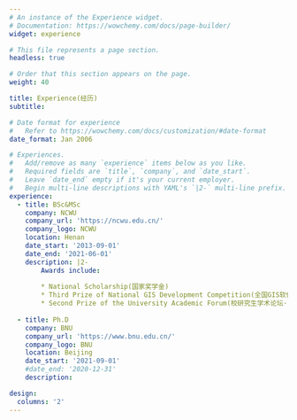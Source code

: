 ```yaml
---
# An instance of the Experience widget.
# Documentation: https://wowchemy.com/docs/page-builder/
widget: experience

# This file represents a page section.
headless: true

# Order that this section appears on the page.
weight: 40

title: Experience(经历)
subtitle:

# Date format for experience
#   Refer to https://wowchemy.com/docs/customization/#date-format
date_format: Jan 2006

# Experiences.
#   Add/remove as many `experience` items below as you like.
#   Required fields are `title`, `company`, and `date_start`.
#   Leave `date_end` empty if it's your current employer.
#   Begin multi-line descriptions with YAML's `|2-` multi-line prefix.
experience:
  - title: BSc&MSc
    company: NCWU
    company_url: 'https://ncwu.edu.cn/'
    company_logo: NCWU
    location: Henan 
    date_start: '2013-09-01'
    date_end: '2021-06-01'
    description: |2-
        Awards include:
        
        * National Scholarship(国家奖学金)
        * Third Prize of National GIS Development Competition(全国GIS软件开发竞赛·三等奖)
        * Second Prize of the University Academic Forum(校研究生学术论坛·二等奖)
        
  - title: Ph.D
    company: BNU
    company_url: 'https://www.bnu.edu.cn/'
    company_logo: BNU
    location: Beijing
    date_start: '2021-09-01'
    #date_end: '2020-12-31'
    description: 

design:
  columns: '2'
---
```

